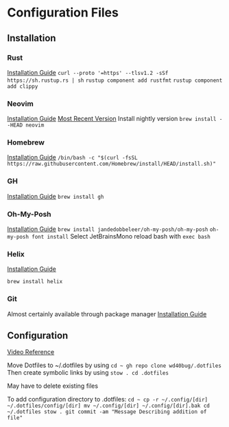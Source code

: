 # Configuration Files

## Installation

### Rust
[Installation Guide](https://www.rust-lang.org/tools/install)
`curl --proto '=https' --tlsv1.2 -sSf https://sh.rustup.rs | sh`
`rustup component add rustfmt`
`rustup component add clippy`

### Neovim

[Installation Guide](https://github.com/neovim/neovim/blob/master/INSTALL.md)
[Most Recent Version](https://github.com/neovim/neovim/releases/latest/)
Install nightly version
`brew install --HEAD neovim`

### Homebrew
[Installation Guide](https://brew.sh/)
`/bin/bash -c "$(curl -fsSL https://raw.githubusercontent.com/Homebrew/install/HEAD/install.sh)"`

### GH
[Installation Guide](https://github.com/cli/cli)
`brew install gh`

### Oh-My-Posh
[Installation Guide](https://ohmyposh.dev/docs/installation/linux)
`brew install jandedobbeleer/oh-my-posh/oh-my-posh`
`oh-my-posh font install`
Select JetBrainsMono
reload bash with `exec bash`

### Helix
[Installation Guide](https://docs.helix-editor.com/install.html#linux)

`brew install helix`

### Git
Almost certainly available through package manager
[Installation Guide](https://git-scm.com/downloads)

## Configuration
[Video Reference](https://youtu.be/y6XCebnB9gs?si=iZB0fwRJ_Zbfr7Ip)

Move Dotfiles to ~/.dotfiles by using 
`
cd ~
gh repo clone wd40bug/.dotfiles
`
Then create symbolic links by using
`
stow .
cd .dotfiles
`

May have to delete existing files

To add configuration directory to .dotfiles:
`
cd ~
cp -r ~/.config/[dir] ~/.dotfiles/config/[dir]
mv ~/.config/[dir] ~/.config/[dir].bak
cd ~/.dotfiles
stow .
git commit -am "Message Describing addition of file"
`
